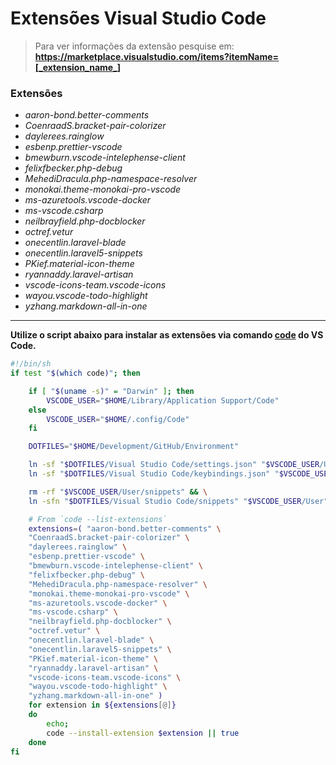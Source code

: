 # Extensões Visual Studio Code

> Para ver informações da extensão pesquise em: <br> **https://marketplace.visualstudio.com/items?itemName=[_extension_name_]** <br>

### Extensões

- *aaron-bond.better-comments*
- *CoenraadS.bracket-pair-colorizer*
- *daylerees.rainglow*
- *esbenp.prettier-vscode*
- *bmewburn.vscode-intelephense-client*
- *felixfbecker.php-debug*
- *MehediDracula.php-namespace-resolver*
- *monokai.theme-monokai-pro-vscode*
- *ms-azuretools.vscode-docker*
- *ms-vscode.csharp*
- *neilbrayfield.php-docblocker*
- *octref.vetur*
- *onecentlin.laravel-blade*
- *onecentlin.laravel5-snippets*
- *PKief.material-icon-theme*
- *ryannaddy.laravel-artisan*
- *vscode-icons-team.vscode-icons*
- *wayou.vscode-todo-highlight*
- *yzhang.markdown-all-in-one*

----------

**Utilize o script abaixo para instalar as extensões via comando [code](https://code.visualstudio.com/docs/setup/mac#_launching-from-the-command-line) do VS Code.**

```bash
#!/bin/sh
if test "$(which code)"; then

    if [ "$(uname -s)" = "Darwin" ]; then
        VSCODE_USER="$HOME/Library/Application Support/Code"
    else
        VSCODE_USER="$HOME/.config/Code"
    fi

    DOTFILES="$HOME/Development/GitHub/Environment"

    ln -sf "$DOTFILES/Visual Studio Code/settings.json" "$VSCODE_USER/User/settings.json"
    ln -sf "$DOTFILES/Visual Studio Code/keybindings.json" "$VSCODE_USER/User/keybindings.json"

    rm -rf "$VSCODE_USER/User/snippets" && \
    ln -sfn "$DOTFILES/Visual Studio Code/snippets" "$VSCODE_USER/User"

    # From `code --list-extensions`
    extensions=( "aaron-bond.better-comments" \
    "CoenraadS.bracket-pair-colorizer" \
    "daylerees.rainglow" \
    "esbenp.prettier-vscode" \
    "bmewburn.vscode-intelephense-client" \
    "felixfbecker.php-debug" \
    "MehediDracula.php-namespace-resolver" \
    "monokai.theme-monokai-pro-vscode" \
    "ms-azuretools.vscode-docker" \
    "ms-vscode.csharp" \
    "neilbrayfield.php-docblocker" \
    "octref.vetur" \
    "onecentlin.laravel-blade" \
    "onecentlin.laravel5-snippets" \
    "PKief.material-icon-theme" \
    "ryannaddy.laravel-artisan" \
    "vscode-icons-team.vscode-icons" \
    "wayou.vscode-todo-highlight" \
    "yzhang.markdown-all-in-one" )
    for extension in ${extensions[@]}
    do
        echo;
        code --install-extension $extension || true
    done
fi
```
